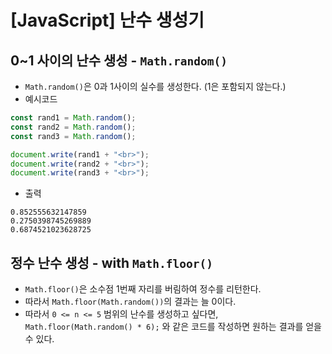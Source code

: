 # [JavaScript] 난수 생성기

## 0~1 사이의 난수 생성 - `Math.random()`

- `Math.random()`은 0과 1사이의 실수를 생성한다. (1은 포함되지 않는다.)
- 예시코드

```js
const rand1 = Math.random();
const rand2 = Math.random();
const rand3 = Math.random();

document.write(rand1 + "<br>");
document.write(rand2 + "<br>");
document.write(rand3 + "<br>");
```

- 출력

```
0.852555632147859
0.2750398745269889
0.6874521023628725
```

## 정수 난수 생성 - with `Math.floor()`

- `Math.floor()`은 소수점 1번째 자리를 버림하여 정수를 리턴한다.
- 따라서 `Math.floor(Math.random())`의 결과는 늘 0이다.
- 따라서 `0 <= n <= 5` 범위의 난수를 생성하고 싶다면,
  `Math.floor(Math.random() * 6);` 와 같은 코드를 작성하면 원하는 결과를 얻을 수 있다.
